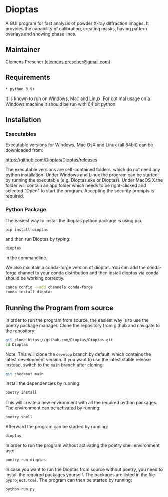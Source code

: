 # Dioptas

A GUI program for fast analysis of powder X-ray diffraction Images. It provides the capability of calibrating,
creating masks, having pattern overlays and showing phase lines.

## Maintainer

Clemens Prescher (clemens.prescher@gmail.com)

## Requirements

    * python 3.9+

It is known to run on Windows, Mac and Linux. For optimal usage on a Windows machine it should be run with 64 bit
python.

## Installation

### Executables

Executable versions for Windows, Mac OsX and Linux (all 64bit) can be downloaded from:

https://github.com/Dioptas/Dioptas/releases

The executable versions are self-contained folders, which do not need any python installation.
Under Windows and Linux the program can be started by running the executable (e.g. Dioptas.exe or Dioptas).
Under MacOS X the folder will contain an app folder which needs to be right-clicked and selected "Open" to start the program.
Accepting the security prompts is required.

### Python Package

The easiest way to install the dioptas python package is using pip.

```bash
pip install dioptas
```

and then run Dioptas by typing:

```bash
dioptas
```

in the commandline.

We also maintain a conda-forge version of dioptas.
You can add the conda-forge channel to your conda distribution and then install dioptas via conda should be working correctly.

```bash
conda config --add channels conda-forge
conda install dioptas
```

## Running the Program from source

In order to run the program from source, the easiest way is to use the poetry package manager.
Clone the repository from github and navigate to the repository:

```bash
git clone https://github.com/Dioptas/Dioptas.git
cd Dioptas
```

Note: This will clone the `develop` branch by default, which contains the latest development version.
If you want to use the latest stable release instead, switch to the `main` branch after cloning:

```bash
git checkout main
```

Install the dependencies by running:

```bash
poetry install
```

This will create a new environment with all the required python packages. The environment can be activated by running:

```bash
poetry shell
```

Afterward the program can be started by running:

```bash
dioptas
```

In order to run the program without activating the poetry shell environment use:

```bash
poetry run dioptas
```

In case you want to run the Dioptas from source without poetry, you need to install the required packages yourself.
The packages are listed in the file `pyproject.toml`. The program can then be started by running:

```bash
python run.py
```
